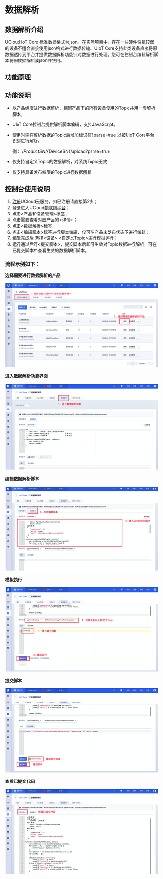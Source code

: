 # 数据解析

## 数据解析介绍

UCloud IoT Core 标准数据格式为json。在实际项目中，存在一些硬件性能较弱的设备不适合直接使用json格式进行数据传输。UIoT Core支持此类设备直接将原数据透传到平台并提供数据解析功能针对数据进行处理。您可在控制台编辑解析脚本将原数据解析成json并使用。

## 功能原理


## 功能说明

- 以产品纬度进行数据解析，相同产品下的所有设备使用的Topic共用一套解析脚本。

- UIoT Core控制台提供解析脚本编辑，支持JavaScript。

- 使用时需在解析数据的Topic后增加标识符?parse=true 以被UIoT Core平台识别进行解析。

  例： /${ProductSN}/${DeviceSN}/upload?parse=true

- 仅支持自定义Topic的数据解析，对系统Topic无效

- 仅支持具备发布权限的Topic进行数据解析



## 控制台使用说明

1. [注册](https://passport.ucloud.cn/#register)UCloud云服务，如已注册请直接第2步；
2. 登录进入UCloud[物联网平台](https://console.ucloud.cn/uiot)；
3. 点击<产品和设备管理>标签；
4. 点击需要查看对应产品的<详情>；
5. 点击<数据解析>标签；
6. 点击<编辑脚本>标签进行脚本编辑，仅可在产品未发布状态下进行编辑；
7. 编辑完成后 选择<设备> <自定义Topic>进行模拟运行；
8. 运行通过后可<提交脚本>，提交脚本后即可生效对Topic数据进行解析，可在已提交脚本中查看生效的数据解析脚本。



### 流程示例如下：

**选择需要进行数据解析的产品**

![删除文件](../images/数据解析-1.png)



**进入数据解析功能界面**

![删除文件](../images/数据解析-2.png)



**编辑数据解析脚本**

![删除文件](../images/数据解析-3.png)



**模拟执行**

![删除文件](../images/数据解析-4.png)



**提交脚本**

![删除文件](../images/数据解析-5.png)



**查看已提交代码**

![删除文件](../images/数据解析-6.png)

